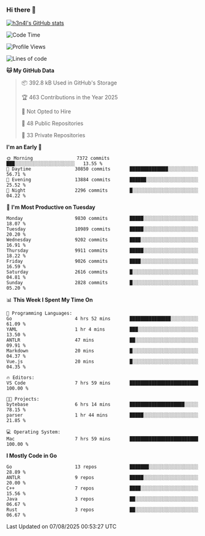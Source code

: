 ### Hi there 👋

[![h3n4l's GitHub stats](https://github-readme-stats.vercel.app/api?username=h3n4l&count_private=true&show_icons=true&theme=radical)](https://github.com/h3n4l/github-readme-stats)

<!--START_SECTION:waka-->
![Code Time](http://img.shields.io/badge/Code%20Time-2%2C256%20hrs%207%20mins-blue)

![Profile Views](http://img.shields.io/badge/Profile%20Views-0-blue)

![Lines of code](https://img.shields.io/badge/From%20Hello%20World%20I%27ve%20Written-20.4%20million%20lines%20of%20code-blue)

**🐱 My GitHub Data** 

> 📦 392.8 kB Used in GitHub's Storage 
 > 
> 🏆 463 Contributions in the Year 2025
 > 
> 🚫 Not Opted to Hire
 > 
> 📜 48 Public Repositories 
 > 
> 🔑 33 Private Repositories 
 > 
**I'm an Early 🐤** 

```text
🌞 Morning                7372 commits        ███░░░░░░░░░░░░░░░░░░░░░░   13.55 % 
🌆 Daytime                30850 commits       ██████████████░░░░░░░░░░░   56.71 % 
🌃 Evening                13884 commits       ██████░░░░░░░░░░░░░░░░░░░   25.52 % 
🌙 Night                  2296 commits        █░░░░░░░░░░░░░░░░░░░░░░░░   04.22 % 
```
📅 **I'm Most Productive on Tuesday** 

```text
Monday                   9830 commits        █████░░░░░░░░░░░░░░░░░░░░   18.07 % 
Tuesday                  10989 commits       █████░░░░░░░░░░░░░░░░░░░░   20.20 % 
Wednesday                9202 commits        ████░░░░░░░░░░░░░░░░░░░░░   16.91 % 
Thursday                 9911 commits        █████░░░░░░░░░░░░░░░░░░░░   18.22 % 
Friday                   9026 commits        ████░░░░░░░░░░░░░░░░░░░░░   16.59 % 
Saturday                 2616 commits        █░░░░░░░░░░░░░░░░░░░░░░░░   04.81 % 
Sunday                   2828 commits        █░░░░░░░░░░░░░░░░░░░░░░░░   05.20 % 
```


📊 **This Week I Spent My Time On** 

```text
💬 Programming Languages: 
Go                       4 hrs 52 mins       ███████████████░░░░░░░░░░   61.09 % 
YAML                     1 hr 4 mins         ███░░░░░░░░░░░░░░░░░░░░░░   13.50 % 
ANTLR                    47 mins             ██░░░░░░░░░░░░░░░░░░░░░░░   09.91 % 
Markdown                 20 mins             █░░░░░░░░░░░░░░░░░░░░░░░░   04.37 % 
Vue.js                   20 mins             █░░░░░░░░░░░░░░░░░░░░░░░░   04.35 % 

🔥 Editors: 
VS Code                  7 hrs 59 mins       █████████████████████████   100.00 % 

🐱‍💻 Projects: 
bytebase                 6 hrs 14 mins       ████████████████████░░░░░   78.15 % 
parser                   1 hr 44 mins        █████░░░░░░░░░░░░░░░░░░░░   21.85 % 

💻 Operating System: 
Mac                      7 hrs 59 mins       █████████████████████████   100.00 % 
```

**I Mostly Code in Go** 

```text
Go                       13 repos            ███████░░░░░░░░░░░░░░░░░░   28.89 % 
ANTLR                    9 repos             █████░░░░░░░░░░░░░░░░░░░░   20.00 % 
C++                      7 repos             ████░░░░░░░░░░░░░░░░░░░░░   15.56 % 
Java                     3 repos             ██░░░░░░░░░░░░░░░░░░░░░░░   06.67 % 
Rust                     3 repos             ██░░░░░░░░░░░░░░░░░░░░░░░   06.67 % 
```




 Last Updated on 07/08/2025 00:53:27 UTC
<!--END_SECTION:waka-->

